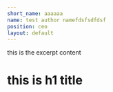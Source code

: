 ```yaml
---
short_name: aaaaaa
name: test author namefdsfsdfdsf
position: ceo
layout: default
---
```

this is the excerpt content
# this is h1 title #